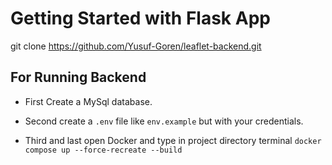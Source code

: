# Getting Started with Flask App

git clone https://github.com/Yusuf-Goren/leaflet-backend.git

## For Running Backend

- First Create a MySql database.

- Second create a `.env` file like `env.example` but with your credentials.

- Third and last open Docker and type in project directory terminal  `docker compose up --force-recreate --build`


